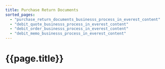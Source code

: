 ```yaml
---
title: Purchase Return Documents
sorted_pages:
  - "purchase_return_documents_businesss_process_in_everest_content"
  - "debit_quote_businesss_process_in_everest_content"
  - "debit_order_businesss_process_in_everest_content"
  - "debit_memo_businesss_process_in_everest_content"
---
```

# {{page.title}}
